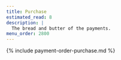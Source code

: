```yaml
---
title: Purchase
estimated_read: 8
description: |
  The bread and butter of the payments.
menu_order: 2800
---
```


{% include payment-order-purchase.md %}
